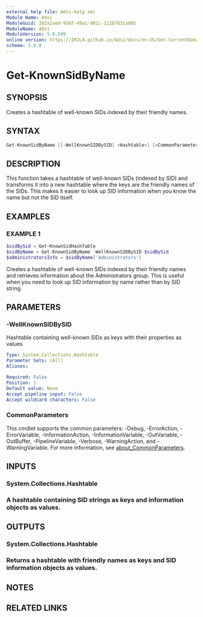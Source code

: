 ```yaml
---
external help file: Adsi-help.xml
Module Name: Adsi
ModuleGuid: 282a2aed-9567-49a1-901c-122b7831a805
ModuleName: Adsi
ModuleVersion: 5.0.509
online version: https://IMJLA.github.io/Adsi/docs/en-US/Get-CurrentDomain
schema: 2.0.0
---
```


# Get-KnownSidByName

## SYNOPSIS
Creates a hashtable of well-known SIDs indexed by their friendly names.

## SYNTAX

```powershell
Get-KnownSidByName [[-WellKnownSIDBySID] <Hashtable>] [<CommonParameters>]
```

## DESCRIPTION
This function takes a hashtable of well-known SIDs (indexed by SID) and
transforms it into a new hashtable where the keys are the friendly names
of the SIDs.
This makes it easier to look up SID information when you
know the name but not the SID itself.

## EXAMPLES

### EXAMPLE 1
```powershell
$sidBySid = Get-KnownSidHashTable
$sidByName = Get-KnownSidByName -WellKnownSIDBySID $sidBySid
$administratorsInfo = $sidByName['Administrators']
```

Creates a hashtable of well-known SIDs indexed by their friendly names and retrieves
information about the Administrators group.
This is useful when you need to look up
SID information by name rather than by SID string.

## PARAMETERS

### -WellKnownSIDBySID
Hashtable containing well-known SIDs as keys with their properties as values

```yaml
Type: System.Collections.Hashtable
Parameter Sets: (All)
Aliases:

Required: False
Position: 1
Default value: None
Accept pipeline input: False
Accept wildcard characters: False
```

### CommonParameters
This cmdlet supports the common parameters: -Debug, -ErrorAction, -ErrorVariable, -InformationAction, -InformationVariable, -OutVariable, -OutBuffer, -PipelineVariable, -Verbose, -WarningAction, and -WarningVariable. For more information, see [about_CommonParameters](http://go.microsoft.com/fwlink/?LinkID=113216).

## INPUTS

### System.Collections.Hashtable
### A hashtable containing SID strings as keys and information objects as values.
## OUTPUTS

### System.Collections.Hashtable
### Returns a hashtable with friendly names as keys and SID information objects as values.
## NOTES

## RELATED LINKS

